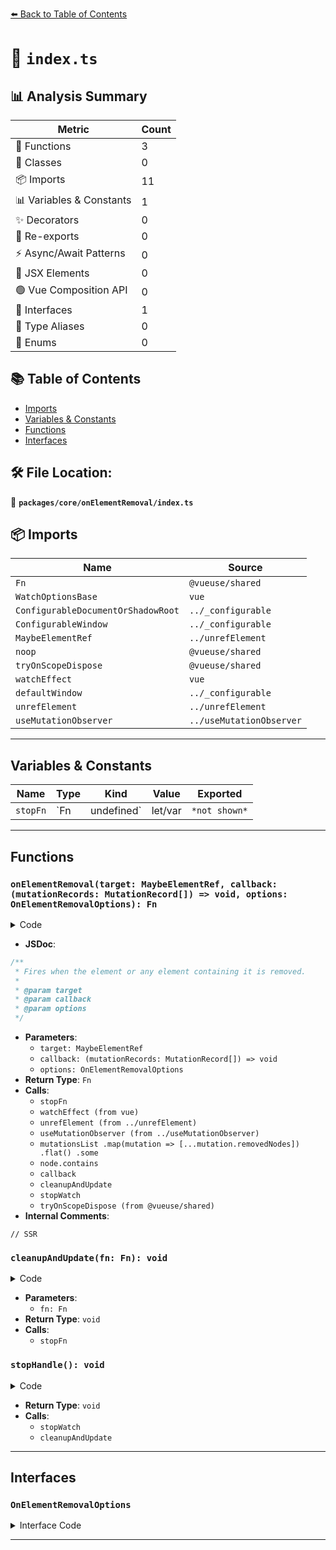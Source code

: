 [⬅️ Back to Table of Contents](../../../index.md)

# 📄 `index.ts`

## 📊 Analysis Summary

| Metric | Count |
|--------|-------|
| 🔧 Functions | 3 |
| 🧱 Classes | 0 |
| 📦 Imports | 11 |
| 📊 Variables & Constants | 1 |
| ✨ Decorators | 0 |
| 🔄 Re-exports | 0 |
| ⚡ Async/Await Patterns | 0 |
| 💠 JSX Elements | 0 |
| 🟢 Vue Composition API | 0 |
| 📐 Interfaces | 1 |
| 📑 Type Aliases | 0 |
| 🎯 Enums | 0 |

## 📚 Table of Contents

- [Imports](#imports)
- [Variables & Constants](#variables-constants)
- [Functions](#functions)
- [Interfaces](#interfaces)

## 🛠️ File Location:
📂 **`packages/core/onElementRemoval/index.ts`**

## 📦 Imports

| Name | Source |
|------|--------|
| `Fn` | `@vueuse/shared` |
| `WatchOptionsBase` | `vue` |
| `ConfigurableDocumentOrShadowRoot` | `../_configurable` |
| `ConfigurableWindow` | `../_configurable` |
| `MaybeElementRef` | `../unrefElement` |
| `noop` | `@vueuse/shared` |
| `tryOnScopeDispose` | `@vueuse/shared` |
| `watchEffect` | `vue` |
| `defaultWindow` | `../_configurable` |
| `unrefElement` | `../unrefElement` |
| `useMutationObserver` | `../useMutationObserver` |


---

## Variables & Constants

| Name | Type | Kind | Value | Exported |
|------|------|------|-------|----------|
| `stopFn` | `Fn | undefined` | let/var | `*not shown*` | ✗ |


---

## Functions

### `onElementRemoval(target: MaybeElementRef, callback: (mutationRecords: MutationRecord[]) => void, options: OnElementRemovalOptions): Fn`

<details><summary>Code</summary>

```ts
export function onElementRemoval(
  target: MaybeElementRef,
  callback: (mutationRecords: MutationRecord[]) => void,
  options: OnElementRemovalOptions = {},
): Fn {
  const {
    window = defaultWindow,
    document = window?.document,
    flush = 'sync',
  } = options

  // SSR
  if (!window || !document)
    return noop

  let stopFn: Fn | undefined
  const cleanupAndUpdate = (fn?: Fn) => {
    stopFn?.()
    stopFn = fn
  }

  const stopWatch = watchEffect(() => {
    const el = unrefElement(target)
    if (el) {
      const { stop } = useMutationObserver(
        document as any,
        (mutationsList) => {
          const targetRemoved = mutationsList
            .map(mutation => [...mutation.removedNodes])
            .flat()
            .some(node => node === el || node.contains(el))

          if (targetRemoved) {
            callback(mutationsList)
          }
        },
        {
          window,
          childList: true,
          subtree: true,
        },
      )

      cleanupAndUpdate(stop)
    }
  }, { flush })

  const stopHandle = () => {
    stopWatch()
    cleanupAndUpdate()
  }

  tryOnScopeDispose(stopHandle)

  return stopHandle
}
```
</details>

- **JSDoc**:
```ts
/**
 * Fires when the element or any element containing it is removed.
 *
 * @param target
 * @param callback
 * @param options
 */
```

- **Parameters**:
  - `target: MaybeElementRef`
  - `callback: (mutationRecords: MutationRecord[]) => void`
  - `options: OnElementRemovalOptions`
- **Return Type**: `Fn`
- **Calls**:
  - `stopFn`
  - `watchEffect (from vue)`
  - `unrefElement (from ../unrefElement)`
  - `useMutationObserver (from ../useMutationObserver)`
  - `mutationsList
            .map(mutation => [...mutation.removedNodes])
            .flat()
            .some`
  - `node.contains`
  - `callback`
  - `cleanupAndUpdate`
  - `stopWatch`
  - `tryOnScopeDispose (from @vueuse/shared)`
- **Internal Comments**:
```
// SSR
```

### `cleanupAndUpdate(fn: Fn): void`

<details><summary>Code</summary>

```ts
(fn?: Fn) => {
    stopFn?.()
    stopFn = fn
  }
```
</details>

- **Parameters**:
  - `fn: Fn`
- **Return Type**: `void`
- **Calls**:
  - `stopFn`
### `stopHandle(): void`

<details><summary>Code</summary>

```ts
() => {
    stopWatch()
    cleanupAndUpdate()
  }
```
</details>

- **Return Type**: `void`
- **Calls**:
  - `stopWatch`
  - `cleanupAndUpdate`

---

## Interfaces

### `OnElementRemovalOptions`

<details><summary>Interface Code</summary>

```ts
export interface OnElementRemovalOptions
  extends ConfigurableWindow, ConfigurableDocumentOrShadowRoot, WatchOptionsBase { }
```
</details>


---